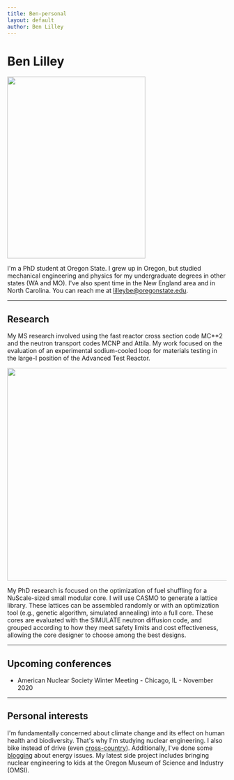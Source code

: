 ```yaml
---
title: Ben-personal
layout: default
author: Ben Lilley
---
```

Ben Lilley
================================

<img src="{{ site.url }}users/lilleybe/images/headshot.jpg" height="417" width="317">

I'm a PhD student at Oregon State. I grew up in Oregon, but studied mechanical engineering and physics for my undergraduate degrees in other states (WA and MO). I've also spent time in the New England area and in North Carolina. You can reach me at <a href="mailto:lilleybe@oregonstate.edu" target="top"> lilleybe@oregonstate.edu</a>.

***

## Research
My MS research involved using the fast reactor cross section code MC**2 and the neutron transport codes MCNP and Attila. My work focused on the evaluation of an experimental sodium-cooled loop for materials testing in the large-I position of the Advanced Test Reactor.

<img src="{{ site.url }}users/lilleybe/images/labeled-Attila-model.png" height="488" width="689">

My PhD research is focused on the optimization of fuel shuffling for a NuScale-sized small modular core. I will use CASMO to generate a lattice library. These lattices can be assembled randomly or with an optimization tool (e.g., genetic algorithm, simulated annealing) into a full core. These cores are evaluated with the SIMULATE neutron diffusion code, and grouped according to how they meet safety limits and cost effectiveness, allowing the core designer to choose among the best designs.

***

## Upcoming conferences
* American Nuclear Society Winter Meeting - Chicago, IL - November 2020

***

## Personal interests
I'm fundamentally concerned about climate change and its effect on human health and biodiversity. That's why I'm studying nuclear engineering. I also bike instead of drive (even <a href="http://www.crazyguyonabike.com/bclilley" target="blank">cross-country</a>). Additionally, I've done some <a href="https://somethingaboutenergy.wordpress.com/" target="blank">blogging</a> about energy issues. My latest side project includes bringing nuclear engineering to kids at the Oregon Museum of Science and Industry (OMSI).

